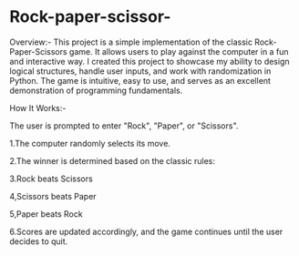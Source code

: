 # Rock-paper-scissor-

Overview:-
This project is a simple implementation of the classic Rock-Paper-Scissors game. It allows users to play against the computer in a fun and interactive way. I created this project to showcase my ability to design logical structures, handle user inputs, and work with randomization in Python. The game is intuitive, easy to use, and serves as an excellent demonstration of programming fundamentals.

How It Works:-

The user is prompted to enter "Rock", "Paper", or "Scissors".

1.The computer randomly selects its move.

2.The winner is determined based on the classic rules:

3.Rock beats Scissors

4,Scissors beats Paper

5,Paper beats Rock

6.Scores are updated accordingly, and the game continues until the user decides to quit.
